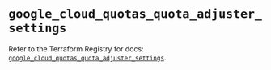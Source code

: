 # `google_cloud_quotas_quota_adjuster_settings`

Refer to the Terraform Registry for docs: [`google_cloud_quotas_quota_adjuster_settings`](https://registry.terraform.io/providers/hashicorp/google-beta/6.24.0/docs/resources/google_cloud_quotas_quota_adjuster_settings).
